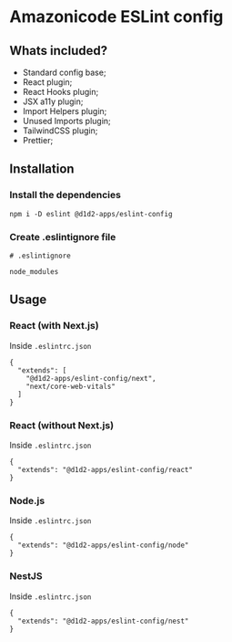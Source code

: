 # Amazonicode ESLint config

## Whats included?

- Standard config base;
- React plugin;
- React Hooks plugin;
- JSX a11y plugin;
- Import Helpers plugin;
- Unused Imports plugin;
- TailwindCSS plugin;
- Prettier;

## Installation

### Install the dependencies

```
npm i -D eslint @d1d2-apps/eslint-config
```

### Create .eslintignore file

```
# .eslintignore

node_modules
```

## Usage

### React (with Next.js)

Inside `.eslintrc.json`
```
{
  "extends": [
    "@d1d2-apps/eslint-config/next", 
    "next/core-web-vitals"
  ]
}
```

### React (without Next.js)

Inside `.eslintrc.json`
```
{
  "extends": "@d1d2-apps/eslint-config/react"
}
```

### Node.js

Inside `.eslintrc.json`
```
{
  "extends": "@d1d2-apps/eslint-config/node"
}
```

### NestJS

Inside `.eslintrc.json`
```
{
  "extends": "@d1d2-apps/eslint-config/nest"
}
```
